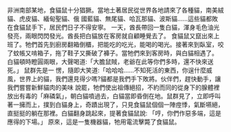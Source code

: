 非洲南部某地，食貓鼠十分猖獗。當地土著居民從世界各地請來了各種貓，南美絨貓、虎皮貓、緬甸聖貓、俄 國藍貓、無尾貓、哈瓦那貓、波斯貓……這些貓都敗在食貓鼠手下，居民們日子不得安寧。
一天，酋長帶回一隻白貓，渾身毛色油光發亮，兩眼閃閃發光。酋長把白貓放在客房就自顧睡覺去了。
食貓鼠又竄出來上班了。牠們首先到廚房翻箱倒櫃，把能吃的吃光，能喝的喝光。接著來到臥室，咬了蚊帳又啃箱子，拖了鞋子又撕破了褲子。當牠們來到客房時，與白貓相遇了。
白貓頓時瞪圓兩眼，大聲喝道:「大膽鼠賊，老爺在此等你們多時，還不快來送死。」
鼠群先是一 愣，隨即大笑道:「哈哈哈……不知死活的東西，你逞什麼威風，世界上的貓，我們還見得少嗎?貓都是我們手下敗將。伙伴們，趕快動手，讓我們嘗嘗新鮮貓肉的美味 說罷，牠們使出祖傳絕招，不約而同的從身下的腺體裡放出有毒的「麻磷氣」，朝白貓噴過去，白貓當即昏倒在地。鼠群見了，立即呼叫著一擁而上，撲到白貓身上，奇蹟出現了，只見食貓鼠個個一陣痙悸，氣斷嚥絕，直挺挺的躺在那裡。白貓翻身跳起來，提著食貓鼠說:
「哼，你們作惡多端，這是應得的下場。」
原來，這是一隻機器貓，牠用電流擊斃了食貓鼠。

    